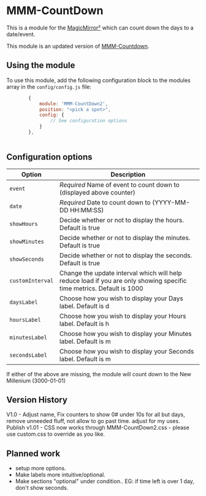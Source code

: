 # MMM-CountDown
This is a module for the [MagicMirror²](https://github.com/MichMich/MagicMirror/) which can count down the days to a date/event.

This module is an updated version of [MMM-Countdown](https://github.com/boazarad/MMM-CountDown). 

## Using the module

To use this module, add the following configuration block to the modules array in the `config/config.js` file:

```js
        {
            module: 'MMM-CountDown2',
            position: "<pick a spot>",
            config: {
                // See configuration options
            }
        },
        
```     

## Configuration options

| Option           | Description                                                                                                           |
| ---------------- | --------------------------------------------------------------------------------------------------------------------- |
| `event`          | *Required* Name of event to count down to (displayed above counter)                                                   |
| `date`           | *Required* Date to count down to (YYYY-MM-DD HH:MM:SS)                                                                |
| `showHours`      | Decide whether or not to display the hours. Default is true                                                           |
| `showMinutes`    | Decide whether or not to display the minutes. Default is true                                                         |
| `showSeconds`    | Decide whether or not to display the seconds. Default is true                                                         |
| `customInterval` | Change the update interval which will help reduce load if you are only showing specific time metrics. Default is 1000 |
| `daysLabel`      | Choose how you wish to display your Days label. Default is d                                                          |
| `hoursLabel`     | Choose how you wish to display your Hours label. Default is h                                                         |
| `minutesLabel`   | Choose how you wish to display your Minutes label. Default is m                                                       |
| `secondsLabel`   | Choose how you wish to display your Seconds label. Default is m                                                       |

If either of the above are missing, the module will count down to the New Millenium (3000-01-01)

## Version History

V1.0 - Adjust name, Fix counters to show 0# under 10s for all but days, remove unneeded fluff, not allow to go past time. adjust for my uses. Publish
v1.01 - CSS now works through MMM-CountDown2.css - please use custom.css to override as you like.

## Planned work

* setup more options. 
* Make labels more intuitive/optional. 
* Make sections "optional" under condition.. EG: if time left is over 1 day, don't show seconds.
